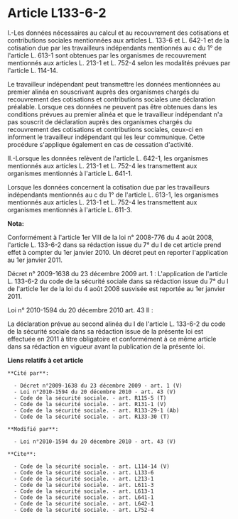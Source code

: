 # Article L133-6-2

I.-Les données nécessaires au calcul et au recouvrement des cotisations et contributions sociales mentionnées aux articles L.
133-6 et L. 642-1 et de la cotisation due par les travailleurs indépendants mentionnés au c du 1° de l'article L. 613-1 sont
obtenues par les organismes de recouvrement mentionnés aux articles L. 213-1 et L. 752-4 selon les modalités prévues par
l'article L. 114-14. 

Le travailleur indépendant peut transmettre les données mentionnées au premier alinéa en souscrivant auprès des organismes
chargés du recouvrement des cotisations et contributions sociales une déclaration préalable. Lorsque ces données ne peuvent
pas être obtenues dans les conditions prévues au premier alinéa et que le travailleur indépendant n'a pas souscrit de
déclaration auprès des organismes chargés du recouvrement des cotisations et contributions sociales, ceux-ci en informent le
travailleur indépendant qui les leur communique. Cette procédure s'applique également en cas de cessation d'activité. 

II.-Lorsque les données relèvent de l'article L. 642-1, les organismes mentionnés aux articles L. 213-1 et L. 752-4 les
transmettent aux organismes mentionnés à l'article L. 641-1. 

Lorsque les données concernent la cotisation due par les travailleurs indépendants mentionnés au c du 1° de l'article L.
613-1, les organismes mentionnés aux articles L. 213-1 et L. 752-4 les transmettent aux organismes mentionnés à l'article L.
611-3.

**Nota:**

Conformément à l'article 1er VIII de la loi n° 2008-776 du 4 août 2008, l'article L. 133-6-2 dans sa rédaction issue du 7° du
I de cet article prend effet à compter du 1er janvier 2010. Un décret peut en reporter l'application au 1er janvier 2011.

Décret n° 2009-1638 du 23 décembre 2009 art. 1 : L'application de l'article L. 133-6-2 du code de la sécurité sociale dans sa
rédaction issue du 7° du I de l'article 1er de la loi du 4 août 2008 susvisée est reportée au 1er janvier 2011.

Loi n° 2010-1594 du 20 décembre 2010 art. 43 II :   

La déclaration prévue au second  alinéa du I de l'article L. 133-6-2 du code de la sécurité sociale dans sa  rédaction issue
de la présente loi est effectuée en 2011 à titre obligatoire et  conformément à ce même article dans sa rédaction en vigueur
avant la publication  de la présente loi.

**Liens relatifs à cet article**

	**Cité par**:

	  - Décret n°2009-1638 du 23 décembre 2009 - art. 1 (V)
	  - Loi n°2010-1594 du 20 décembre 2010 - art. 43 (V)
	  - Code de la sécurité sociale. - art. R115-5 (T)
	  - Code de la sécurité sociale. - art. R131-1 (V)
	  - Code de la sécurité sociale. - art. R133-29-1 (Ab)
	  - Code de la sécurité sociale. - art. R133-30 (T)

	**Modifié par**:

	  - Loi n°2010-1594 du 20 décembre 2010 - art. 43 (V)

	**Cite**:

	  - Code de la sécurité sociale. - art. L114-14 (V)
	  - Code de la sécurité sociale. - art. L133-6
	  - Code de la sécurité sociale. - art. L213-1
	  - Code de la sécurité sociale. - art. L611-3
	  - Code de la sécurité sociale. - art. L613-1
	  - Code de la sécurité sociale. - art. L641-1
	  - Code de la sécurité sociale. - art. L642-1
	  - Code de la sécurité sociale. - art. L752-4

